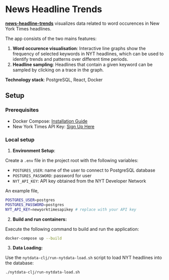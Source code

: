 # News Headline Trends

[**news-headline-trends**](https://news-headline-trends.vercel.app) visualizes data related to word occurences in New York Times headlines. 

The app consists of the two mains features:
1. **Word occurence visualisation**: Interactive line graphs show the frequency of selected keywords in NYT headlines, which can be used to identify trends and patterns over different time periods.
2. **Headline sampling**: Headlines that contain a given keyword can be sampled by clicking on a trace in the graph.

**Technology stack**: PostgreSQL, React, Docker

## Setup

### Prerequisites


- Docker Compose: [Installation Guide](https://docs.docker.com/compose/install/)
- New York Times API Key: [Sign Up Here](https://developer.nytimes.com)


### Local setup

1. **Environment Setup**:

Create a `.env` file in the project root with the following variables:

- `POSTGRES_USER`: name of the user to connect to PostgreSQL database
- `POSTGRES_PASSWORD`: password for user
- `NYT_API_KEY`: API key obtained from the NYT Developer Network 

An example file,

```bash
POSTGRES_USER=postgres
POSTGRES_PASSWORD=postgres
NYT_API_KEY=newyorktimesapikey # replace with your API key
```

2. **Build and run containers:**

Execute the following command to build and run the application:

```bash
docker-compose up --build
```

3. **Data Loading:**

Use the `nytdata-clj/run-nytdata-load.sh` script to load NYT headlines into the database:

```bash
./nytdata-clj/run-nytdata-load.sh
```


